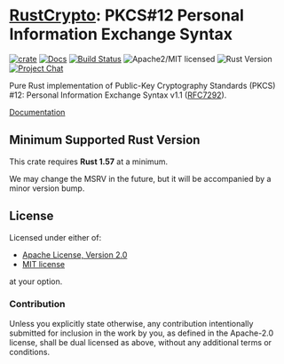 # [RustCrypto]: PKCS#12 Personal Information Exchange Syntax

[![crate][crate-image]][crate-link]
[![Docs][docs-image]][docs-link]
[![Build Status][build-image]][build-link]
![Apache2/MIT licensed][license-image]
![Rust Version][rustc-image]
[![Project Chat][chat-image]][chat-link]

Pure Rust implementation of Public-Key Cryptography Standards (PKCS) #12:
Personal Information Exchange Syntax v1.1 ([RFC7292]).

[Documentation][docs-link]

## Minimum Supported Rust Version

This crate requires **Rust 1.57** at a minimum.

We may change the MSRV in the future, but it will be accompanied by a minor
version bump.

## License

Licensed under either of:

 * [Apache License, Version 2.0](http://www.apache.org/licenses/LICENSE-2.0)
 * [MIT license](http://opensource.org/licenses/MIT)

at your option.

### Contribution

Unless you explicitly state otherwise, any contribution intentionally submitted
for inclusion in the work by you, as defined in the Apache-2.0 license, shall be
dual licensed as above, without any additional terms or conditions.

[//]: # (badges)

[crate-image]: https://buildstats.info/crate/pkcs12
[crate-link]: https://crates.io/crates/pkcs12
[docs-image]: https://docs.rs/pkcs12/badge.svg
[docs-link]: https://docs.rs/pkcs12/
[license-image]: https://img.shields.io/badge/license-Apache2.0/MIT-blue.svg
[rustc-image]: https://img.shields.io/badge/rustc-1.57+-blue.svg
[chat-image]: https://img.shields.io/badge/zulip-join_chat-blue.svg
[chat-link]: https://rustcrypto.zulipchat.com/#narrow/stream/300570-formats
[build-image]: https://github.com/RustCrypto/formats/workflows/pkcs12/badge.svg?branch=master&event=push
[build-link]: https://github.com/RustCrypto/formats/actions

[//]: # (links)

[RustCrypto]: https://github.com/rustcrypto
[RFC7292]: https://www.rfc-editor.org/rfc/rfc7292
